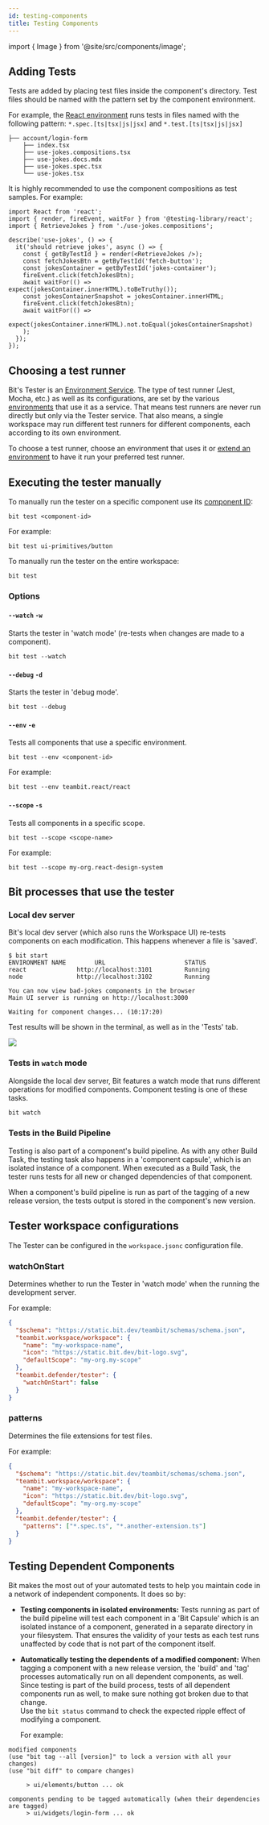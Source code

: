 ```yaml
--- 
id: testing-components
title: Testing Components
--- 
```


import { Image } from '@site/src/components/image';

## Adding Tests

Tests are added by placing test files inside the component's directory. Test files should be named with the pattern set by the component environment.

For example, the [React environment](/building-with-bit/react) runs tests in files named with the following pattern: `*.spec.[ts|tsx|js|jsx]` and `*.test.[ts|tsx|js|jsx]` 

```shell {5}
├── account/login-form 
    ├── index.tsx                
    ├── use-jokes.compositions.tsx 
    ├── use-jokes.docs.mdx     
    ├── use-jokes.spec.tsx      
    └── use-jokes.tsx          
```

It is highly recommended to use the component compositions as test samples.
For example:

```tsx title="use-jokes.spec.tsx"
import React from 'react';
import { render, fireEvent, waitFor } from '@testing-library/react';
import { RetrieveJokes } from './use-jokes.compositions';

describe('use-jokes', () => {
  it('should retrieve jokes', async () => {
    const { getByTestId } = render(<RetrieveJokes />);
    const fetchJokesBtn = getByTestId('fetch-button');
    const jokesContainer = getByTestId('jokes-container');
    fireEvent.click(fetchJokesBtn);
    await waitFor(() => expect(jokesContainer.innerHTML).toBeTruthy());
    const jokesContainerSnapshot = jokesContainer.innerHTML;
    fireEvent.click(fetchJokesBtn);
    await waitFor(() =>
      expect(jokesContainer.innerHTML).not.toEqual(jokesContainerSnapshot)
    );
  });
});

```



## Choosing a test runner

Bit's Tester is an [Environment Service](/building-with-bit/environments). 
The type of test runner (Jest, Mocha, etc.) as well as its configurations, are set by the various [environments](/building-with-bit/environments) that use it as a service.
That means test runners are never run directly but only via the Tester service. That also means, a single workspace may run different test runners for different components, each according to its own environment.

To choose a test runner, choose an environment that uses it or [extend an environment](/building-with-bit/testing) to have it run your preferred test runner.

## Executing the tester manually

To manually run the tester on a specific component use its [component ID](/building-with-bit/components):

```shell
bit test <component-id>
```

For example:

```shell
bit test ui-primitives/button
```

To manually run the tester on the entire workspace:

```shell
bit test
```

### Options

#### `--watch` `-w`

Starts the tester in 'watch mode' (re-tests when changes are made to a component).

```shell
bit test --watch
```

#### `--debug` `-d`

Starts the tester in 'debug mode'.

```shell
bit test --debug
```

#### `--env` `-e`

Tests all components that use a specific environment.

```shell
bit test --env <component-id>
```

For example:
```shell
bit test --env teambit.react/react
```
#### `--scope` `-s`

Tests all components in a specific scope.

```shell
bit test --scope <scope-name>
```
For example:
```shell
bit test --scope my-org.react-design-system
```

## Bit processes that use the tester

### Local dev server

Bit's local dev server (which also runs the Workspace UI) re-tests components on each modification. This happens whenever a file is 'saved'.

```shell
$ bit start
ENVIRONMENT NAME        URL                      STATUS
react              http://localhost:3101         Running
node               http://localhost:3102         Running

You can now view bad-jokes components in the browser
Main UI server is running on http://localhost:3000

Waiting for component changes... (10:17:20)
```

Test results will be shown in the terminal, as well as in the 'Tests' tab.

<Image src="@site/img/ws_getting_started_test.png" />

### Tests in `watch` mode

Alongside the local dev server, Bit features a watch mode that runs different operations for modified components. Component testing is one of these tasks.

```sh
bit watch
```

### Tests in the Build Pipeline

Testing is also part of a component's build pipeline. As with any other Build Task, the testing task also happens in a 'component capsule', which is an isolated instance of a component. When executed as a Build Task, the tester runs tests for all new or changed dependencies of that component.

When a component's build pipeline is run as part of the tagging of a new release version, the tests output is stored in the component's new version.

## Tester workspace configurations

The Tester can be configured in the `workspace.jsonc` configuration file.

### watchOnStart

Determines whether to run the Tester in 'watch mode' when the running the development server.

For example:

```json
{
  "$schema": "https://static.bit.dev/teambit/schemas/schema.json",
  "teambit.workspace/workspace": {
    "name": "my-workspace-name",
    "icon": "https://static.bit.dev/bit-logo.svg",
    "defaultScope": "my-org.my-scope"
  },
  "teambit.defender/tester": {
    "watchOnStart": false
  }
}
```

### patterns

Determines the file extensions for test files.

For example:

```json
{
  "$schema": "https://static.bit.dev/teambit/schemas/schema.json",
  "teambit.workspace/workspace": {
    "name": "my-workspace-name",
    "icon": "https://static.bit.dev/bit-logo.svg",
    "defaultScope": "my-org.my-scope"
  },
  "teambit.defender/tester": {
    "patterns": ["*.spec.ts", "*.another-extension.ts"]
  }
}
```

## Testing Dependent Components

Bit makes the most out of your automated tests to help you maintain code in a network of independent components. It does so by:

- **Testing components in isolated environments:**
  Tests running as part of the build pipeline will test each component in a 'Bit Capsule' which is
  an isolated instance of a component, generated in a separate directory in your filesystem.
  That ensures the validity of your tests as each test runs unaffected by code that is not part of the component itself.

- **Automatically testing the dependents of a modified component:**
  When tagging a component with a new release version, the 'build' and 'tag' processes automatically run on all dependent components, as well.
  Since testing is part of the build process, tests of all dependent components run as well, to make sure nothing got broken due to that change.  
  Use the `bit status` command to check the expected ripple effect of modifying a component.

  For example:

```
modified components
(use "bit tag --all [version]" to lock a version with all your changes)
(use "bit diff" to compare changes)

     > ui/elements/button ... ok

components pending to be tagged automatically (when their dependencies are tagged)
     > ui/widgets/login-form ... ok
```

